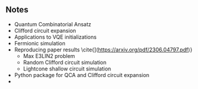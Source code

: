 ## Notes 


- Quantum Combinatorial Ansatz
- Clifford circuit expansion
- Applications to VQE initializations
- Fermionic simulation
- Reproducing paper results \cite{](https://arxiv.org/pdf/2306.04797.pdf)}
  - Max E3LIN2 problem
  - Random Clifford circuit simulation
  - Lightcone shallow circuit simulation
- Python package for QCA and Clifford circuit expansion
- 